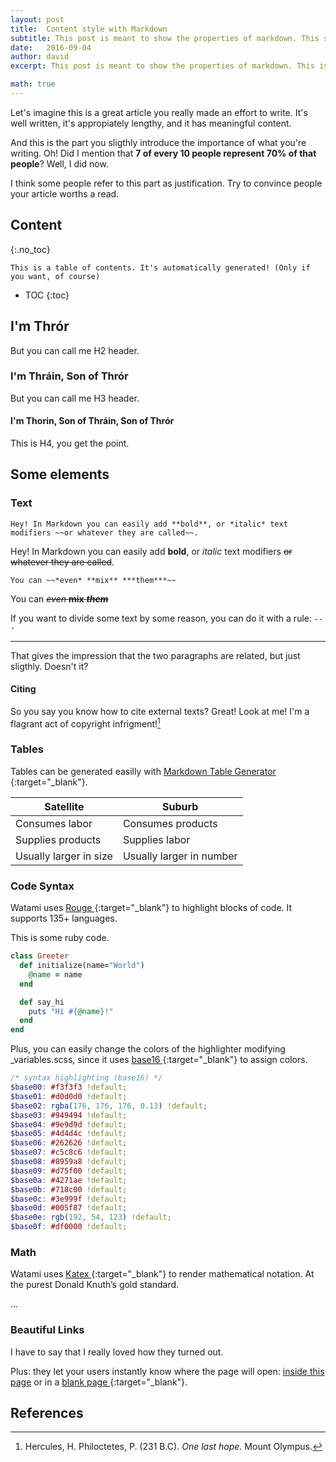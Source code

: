 ```yaml
---
layout: post
title:  Content style with Markdown
subtitle: This post is meant to show the properties of markdown. This specific part is the subtitle. And it's completely customizable! It can be any length, but it's at its best if you keep it brief.
date:   2016-09-04
author: david
excerpt: This post is meant to show the properties of markdown. This is customizable. Is an excerpt.

math: true
---
```


Let's imagine this is a great article you really made an effort to write. It's well written, it's appropiately lengthy, and it has meaningful content.

And this is the part you sligthly introduce the importance of what you're writing. Oh! Did I mention that **7 of every 10 people represent 70% of that people**? Well, I did now.

I think some people refer to this part as justification. Try to convince people your article worths a read.

## Content
{:.no_toc}

`This is a table of contents. It's automatically generated! (Only if you want, of course)`

* TOC
{:toc}

## I'm Thrór

But you can call me H2 header. 

### I'm Thráin, Son of Thrór

But you can call me H3 header.

#### I'm Thorin, Son of Thráin, Son of Thrór

This is H4, you get the point.

## Some elements

### Text

`Hey! In Markdown you can easily add **bold**, or *italic* text modifiers ~~or whatever they are called~~.`

Hey! In Markdown you can easily add **bold**, or *italic* text modifiers ~~or whatever they are called~~.

`You can ~~*even* **mix** ***them***~~`

You can ~~*even* **mix** ***them***~~

If you want to divide some text by some reason, you can do it with a rule: `---`

---

That gives the impression that the two paragraphs are related, but just sligthly. Doesn't it?

#### Citing

So you say you know how to cite external texts? Great! Look at me! I'm a flagrant act of copyright infrigment![^Hercules]

### Tables

Tables can be generated easilly with [Markdown Table Generator <i class="fas fa-external-link-alt fa-xs"></i>](https://www.tablesgenerator.com/markdown_tables){:target="_blank"}.

| Satellite              	| Suburb                   	|
|------------------------	|--------------------------	|
| Consumes labor         	| Consumes products        	|
| Supplies products      	| Supplies labor           	|
| Usually larger in size 	| Usually larger in number 	|

### Code Syntax

Watami uses [Rouge <i class="fas fa-external-link-alt fa-xs"></i>](https://github.com/jneen/rouge){:target="_blank"} to highlight blocks of code. It supports 135+ languages.

This is some ruby code.

```ruby
class Greeter
  def initialize(name="World")
    @name = name
  end

  def say_hi
    puts "Hi #{@name}!"
  end
end
```

Plus, you can easily change the colors of the highlighter modifying _variables.scss, since it uses [base16 <i class="fas fa-external-link-alt fa-xs"></i>](http://chriskempson.com/projects/base16/){:target="_blank"} to assign colors.

```scss
/* syntax highlighting (base16) */
$base00: #f3f3f3 !default;
$base01: #d0d0d0 !default;
$base02: rgba(176, 176, 176, 0.13) !default;
$base03: #949494 !default;
$base04: #9e9d9d !default;
$base05: #4d4d4c !default;
$base06: #262626 !default;
$base07: #c5c8c6 !default;
$base08: #8959a8 !default;
$base09: #d75f00 !default;
$base0a: #4271ae !default;
$base0b: #718c00 !default;
$base0c: #3e999f !default;
$base0d: #005f87 !default;
$base0e: rgb(192, 54, 123) !default;
$base0f: #df0000 !default;
```

### Math

Watami uses [Katex <i class="fas fa-external-link-alt fa-xs"></i>](https://katex.org/){:target="_blank"} to render mathematical notation. At the purest Donald Knuth’s gold standard.

<p><span id="mykatex2">...</span></p>

### Beautiful Links

I have to say that I really loved how they turned out.

Plus: they let your users instantly know where the page will open: [inside this page](#beautiful-links) or in a [blank page <i class="fas fa-external-link-alt fa-xs"></i>](#beautiful-links){:target="_blank"}.

## References

[^Hercules]: Hercules, H. Philoctetes, P. (231 B.C). *One last hope.* Mount Olympus. 